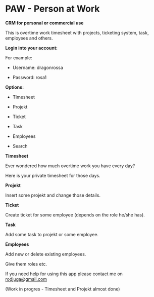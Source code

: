 # PAW - Person at Work 
**CRM for personal or commercial use**

This is overtime work timesheet with projects, ticketing system, task, employees and others.

**Login into your account:**

For example:

- Username: dragonrossa

- Password: rosa1

**Options:**

- Timesheet

- Projekt

- Ticket

- Task

- Employees

- Search

**Timesheet**

Ever wondered how much overtime work you have every day?

Here is your private timesheet for those days.

**Projekt**

Insert some projekt and change those details.

**Ticket**

Create ticket for some employee (depends on the role he/she has).

**Task**

Add some task to projekt or some employee.

**Employees**

Add new or delete existing employees.

Give them roles etc.


If you need help for using this app please contact me on rodjuga@gmail.com

(Work in progres - Timesheet and Projekt almost done)

